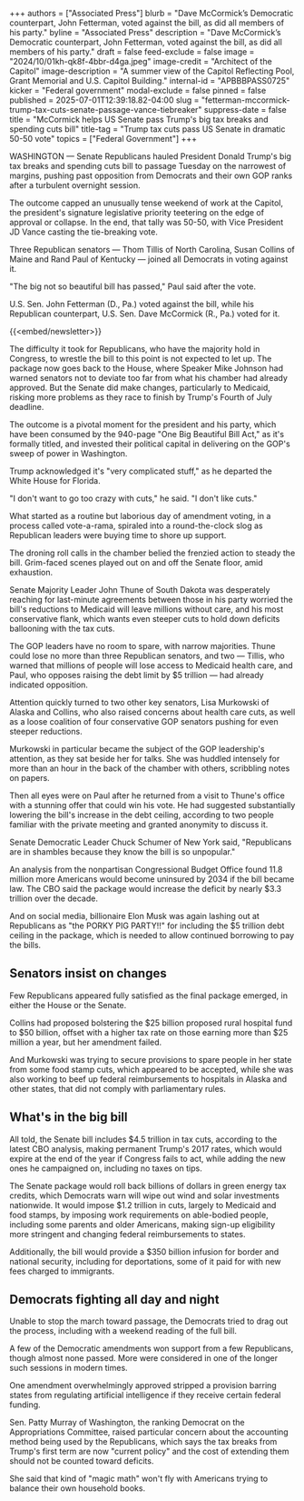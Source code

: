 +++
authors = ["Associated Press"]
blurb = "Dave McCormick’s Democratic counterpart, John Fetterman, voted against the bill, as did all members of his party."
byline = "Associated Press"
description = "Dave McCormick’s Democratic counterpart, John Fetterman, voted against the bill, as did all members of his party."
draft = false
feed-exclude = false
image = "2024/10/01kh-qk8f-4bbr-d4ga.jpeg"
image-credit = "Architect of the Capitol"
image-description = "A summer view of the Capitol Reflecting Pool, Grant Memorial and U.S. Capitol Building."
internal-id = "APBBBPASS0725"
kicker = "Federal government"
modal-exclude = false
pinned = false
published = 2025-07-01T12:39:18.82-04:00
slug = "fetterman-mccormick-trump-tax-cuts-senate-passage-vance-tiebreaker"
suppress-date = false
title = "McCormick helps US Senate pass Trump's big tax breaks and spending cuts bill"
title-tag = "Trump tax cuts pass US Senate in dramatic 50-50 vote"
topics = ["Federal Government"]
+++

WASHINGTON — Senate Republicans hauled President Donald Trump&#39;s big tax breaks and spending cuts bill to passage Tuesday on the narrowest of margins, pushing past opposition from Democrats and their own GOP ranks after a turbulent overnight session.

The outcome capped an unusually tense weekend of work at the Capitol, the president&#39;s signature legislative priority teetering on the edge of approval or collapse. In the end, that tally was 50-50, with Vice President JD Vance casting the tie-breaking vote.

Three Republican senators — Thom Tillis of North Carolina, Susan Collins of Maine and Rand Paul of Kentucky — joined all Democrats in voting against it.

&#34;The big not so beautiful bill has passed,&#34; Paul said after the vote.

U.S. Sen. John Fetterman (D., Pa.) voted against the bill, while his Republican counterpart, U.S. Sen. Dave McCormick (R., Pa.) voted for it.

{{<embed/newsletter>}}

The difficulty it took for Republicans, who have the majority hold in Congress, to wrestle the bill to this point is not expected to let up. The package now goes back to the House, where Speaker Mike Johnson had warned senators not to deviate too far from what his chamber had already approved. But the Senate did make changes, particularly to Medicaid, risking more problems as they race to finish by Trump&#39;s Fourth of July deadline.

The outcome is a pivotal moment for the president and his party, which have been consumed by the 940-page &#34;One Big Beautiful Bill Act,&#34; as it&#39;s formally titled, and invested their political capital in delivering on the GOP&#39;s sweep of power in Washington.

Trump acknowledged it&#39;s &#34;very complicated stuff,&#34; as he departed the White House for Florida.

&#34;I don&#39;t want to go too crazy with cuts,&#34; he said. &#34;I don&#39;t like cuts.&#34;

What started as a routine but laborious day of amendment voting, in a process called vote-a-rama, spiraled into a round-the-clock slog as Republican leaders were buying time to shore up support.

The droning roll calls in the chamber belied the frenzied action to steady the bill. Grim-faced scenes played out on and off the Senate floor, amid exhaustion.

Senate Majority Leader John Thune of South Dakota was desperately reaching for last-minute agreements between those in his party worried the bill&#39;s reductions to Medicaid will leave millions without care, and his most conservative flank, which wants even steeper cuts to hold down deficits ballooning with the tax cuts.

The GOP leaders have no room to spare, with narrow majorities. Thune could lose no more than three Republican senators, and two — Tillis, who warned that millions of people will lose access to Medicaid health care, and Paul, who opposes raising the debt limit by $5 trillion — had already indicated opposition.

Attention quickly turned to two other key senators, Lisa Murkowski of Alaska and Collins, who also raised concerns about health care cuts, as well as a loose coalition of four conservative GOP senators pushing for even steeper reductions.

Murkowski in particular became the subject of the GOP leadership&#39;s attention, as they sat beside her for talks. She was huddled intensely for more than an hour in the back of the chamber with others, scribbling notes on papers.

Then all eyes were on Paul after he returned from a visit to Thune&#39;s office with a stunning offer that could win his vote. He had suggested substantially lowering the bill&#39;s increase in the debt ceiling, according to two people familiar with the private meeting and granted anonymity to discuss it.

Senate Democratic Leader Chuck Schumer of New York said, &#34;Republicans are in shambles because they know the bill is so unpopular.&#34;

An analysis from the nonpartisan Congressional Budget Office found 11.8 million more Americans would become uninsured by 2034 if the bill became law. The CBO said the package would increase the deficit by nearly $3.3 trillion over the decade.

And on social media, billionaire Elon Musk was again lashing out at Republicans as &#34;the PORKY PIG PARTY!!&#34; for including the $5 trillion debt ceiling in the package, which is needed to allow continued borrowing to pay the bills.

## Senators insist on changes

Few Republicans appeared fully satisfied as the final package emerged, in either the House or the Senate.

Collins had proposed bolstering the $25 billion proposed rural hospital fund to $50 billion, offset with a higher tax rate on those earning more than $25 million a year, but her amendment failed.

And Murkowski was trying to secure provisions to spare people in her state from some food stamp cuts, which appeared to be accepted, while she was also working to beef up federal reimbursements to hospitals in Alaska and other states, that did not comply with parliamentary rules.

## What&#39;s in the big bill

All told, the Senate bill includes $4.5 trillion in tax cuts, according to the latest CBO analysis, making permanent Trump&#39;s 2017 rates, which would expire at the end of the year if Congress fails to act, while adding the new ones he campaigned on, including no taxes on tips.

The Senate package would roll back billions of dollars in green energy tax credits, which Democrats warn will wipe out wind and solar investments nationwide. It would impose $1.2 trillion in cuts, largely to Medicaid and food stamps, by imposing work requirements on able-bodied people, including some parents and older Americans, making sign-up eligibility more stringent and changing federal reimbursements to states.

Additionally, the bill would provide a $350 billion infusion for border and national security, including for deportations, some of it paid for with new fees charged to immigrants.

## Democrats fighting all day and night

Unable to stop the march toward passage, the Democrats tried to drag out the process, including with a weekend reading of the full bill.

A few of the Democratic amendments won support from a few Republicans, though almost none passed. More were considered in one of the longer such sessions in modern times.

One amendment overwhelmingly approved stripped a provision barring states from regulating artificial intelligence if they receive certain federal funding.

Sen. Patty Murray of Washington, the ranking Democrat on the Appropriations Committee, raised particular concern about the accounting method being used by the Republicans, which says the tax breaks from Trump&#39;s first term are now &#34;current policy&#34; and the cost of extending them should not be counted toward deficits.

She said that kind of &#34;magic math&#34; won&#39;t fly with Americans trying to balance their own household books.

